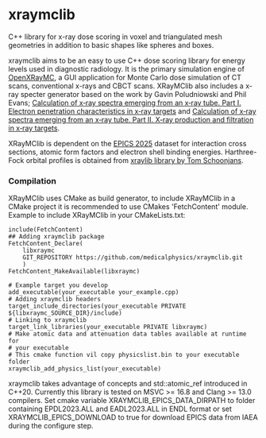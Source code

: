 ﻿# xraymclib
C++ library for x-ray dose scoring in voxel and triangulated mesh geometries in addition to basic shapes like spheres and boxes. 

xraymclib aims to be an easy to use C++ dose scoring library for energy levels used in diagnostic radiology. It is the primary simulation engine of [OpenXRayMC](https://github.com/medicalphysics/Openxraymc), a GUI application for Monte Carlo dose simulation of CT scans, conventional x-rays and CBCT scans. XRayMClib also includes a x-ray specter generator based on the work by Gavin Poludniowski and Phil Evans; [Calculation of x‐ray spectra emerging from an x‐ray tube. Part I. Electron penetration characteristics in x‐ray targets](https://aapm.onlinelibrary.wiley.com/doi/abs/10.1118/1.2734725) and [Calculation of x‐ray spectra emerging from an x‐ray tube. Part II. X‐ray production and filtration in x‐ray targets](https://aapm.onlinelibrary.wiley.com/doi/abs/10.1118/1.2734726).

XRayMClib is dependent on the [EPICS 2025](https://www-nds.iaea.org/epics/) dataset for interaction cross sections, atomic form factors and electron shell binding energies. Harthree-Fock orbital profiles is obtained from [xraylib library by Tom Schoonjans](https://github.com/tschoonj/xraylib). 

### Compilation
XRayMClib uses CMake as build generator, to include XRayMClib in a CMake project it is recommended to use CMakes 'FetchContent' module. Example to include XRayMClib in your CMakeLists.txt:

    include(FetchContent)
    ## Adding xraymclib package
    FetchContent_Declare(
        libxraymc
        GIT_REPOSITORY https://github.com/medicalphysics/xraymclib.git
        )
    FetchContent_MakeAvailable(libxraymc)

    # Example target you develop
    add_executable(your_executable your_example.cpp)
    # Adding xraymclib headers
    target_include_directories(your_executable PRIVATE ${libxraymc_SOURCE_DIR}/include)
    # Linking to xraymclib
    target_link_libraries(your_executable PRIVATE libxraymc)
    # Make atomic data and attenuation data tables available at runtime for 
    # your executable
    # This cmake function vil copy physicslist.bin to your executable folder
    xraymclib_add_physics_list(your_executable)

xraymclib takes advantage of concepts and std::atomic_ref introduced in C++20. Currently this library is tested on MSVC >= 16.8 and Clang >= 13.0 compilers. Set cmake variable XRAYMCLIB_EPICS_DATA_DIRPATH to folder containing EPDL2023.ALL and EADL2023.ALL in ENDL format or set XRAYMCLIB_EPICS_DOWNLOAD to true for download EPICS data from IAEA during the configure step.
